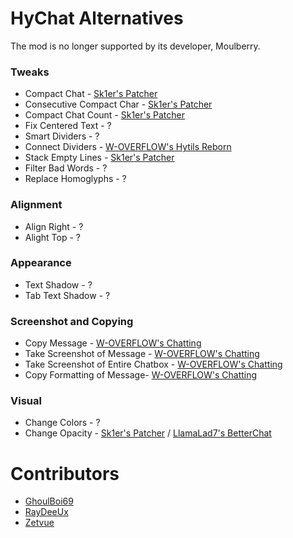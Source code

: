 # HyChat Alternatives
The mod is no longer supported by its developer, Moulberry.

### Tweaks

* Compact Chat - [Sk1er's Patcher](https://sk1er.club/mods/patcher)
* Consecutive Compact Char - [Sk1er's Patcher](https://sk1er.club/mods/patcher)
* Compact Chat Count - [Sk1er's Patcher](https://sk1er.club/mods/patcher)
* Fix Centered Text - ?
* Smart Dividers - ?
* Connect Dividers - [W-OVERFLOW's Hytils Reborn](https://github.com/W-OVERFLOW/Hytils-Reborn)
* Stack Empty Lines - [Sk1er's Patcher](https://sk1er.club/mods/patcher)
* Filter Bad Words - ?
* Replace Homoglyphs - ?

### Alignment

* Align Right - ?
* Alight Top - ?

### Appearance

* Text Shadow - ?
* Tab Text Shadow - ?

### Screenshot and Copying

* Copy Message - [W-OVERFLOW's Chatting](https://github.com/W-OVERFLOW/Chatting)
* Take Screenshot of Message - [W-OVERFLOW's Chatting](https://github.com/W-OVERFLOW/Chatting)
* Take Screenshot of Entire Chatbox - [W-OVERFLOW's Chatting](https://github.com/W-OVERFLOW/Chatting)
* Copy Formatting of Message- [W-OVERFLOW's Chatting](https://github.com/W-OVERFLOW/Chatting)

### Visual

* Change Colors - ?
* Change Opacity - [Sk1er's Patcher](https://sk1er.club/mods/patcher) / [LlamaLad7's BetterChat](https://www.curseforge.com/minecraft/mc-mods/better-chat/files/all?filter-game-version=2020709689%3A5806)

# Contributors

* [GhoulBoi69](https://github.com/GhoulBoii)
* [RayDeeUx](https://github.com/RayDeeUx)
* [Zetvue](https://zetvue.carrd.co)
